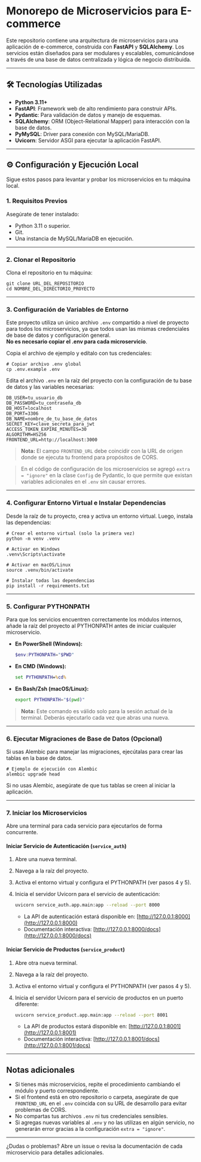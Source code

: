 # **Monorepo de Microservicios para E-commerce**

Este repositorio contiene una arquitectura de microservicios para una aplicación de e-commerce, construida con **FastAPI** y **SQLAlchemy**. Los servicios están diseñados para ser modulares y escalables, comunicándose a través de una base de datos centralizada y lógica de negocio distribuida.

---

## 🛠️ Tecnologías Utilizadas

- **Python 3.11+**
- **FastAPI**: Framework web de alto rendimiento para construir APIs.
- **Pydantic**: Para validación de datos y manejo de esquemas.
- **SQLAlchemy**: ORM (Object-Relational Mapper) para interacción con la base de datos.
- **PyMySQL**: Driver para conexión con MySQL/MariaDB.
- **Uvicorn**: Servidor ASGI para ejecutar la aplicación FastAPI.

---

## ⚙️ Configuración y Ejecución Local

Sigue estos pasos para levantar y probar los microservicios en tu máquina local.

### **1. Requisitos Previos**

Asegúrate de tener instalado:

- Python 3.11 o superior.
- Git.
- Una instancia de MySQL/MariaDB en ejecución.

---

### **2. Clonar el Repositorio**

Clona el repositorio en tu máquina:
```
git clone URL_DEL_REPOSITORIO
cd NOMBRE_DEL_DIRECTORIO_PROYECTO
```

---

### **3. Configuración de Variables de Entorno**

Este proyecto utiliza un único archivo `.env` compartido a nivel de proyecto para todos los microservicios, ya que todos usan las mismas credenciales de base de datos y configuración general.  
**No es necesario copiar el .env para cada microservicio**.

Copia el archivo de ejemplo y edítalo con tus credenciales:

```
# Copiar archivo .env global  
cp .env.example .env  
```

Edita el archivo `.env` en la raíz del proyecto con la configuración de tu base de datos y las variables necesarias:

```
DB_USER=tu_usuario_db
DB_PASSWORD=tu_contraseña_db
DB_HOST=localhost
DB_PORT=3306
DB_NAME=nombre_de_tu_base_de_datos
SECRET_KEY=clave_secreta_para_jwt
ACCESS_TOKEN_EXPIRE_MINUTES=30
ALGORITHM=HS256
FRONTEND_URL=http://localhost:3000
```

> **Nota:** El campo `FRONTEND_URL` debe coincidir con la URL de origen donde se ejecuta tu frontend para propósitos de CORS.

> En el código de configuración de los microservicios se agregó `extra = "ignore"` en la clase `Config` de Pydantic, lo que permite que existan variables adicionales en el `.env` sin causar errores.

---

### **4. Configurar Entorno Virtual e Instalar Dependencias**

Desde la raíz de tu proyecto, crea y activa un entorno virtual. Luego, instala las dependencias:

```
# Crear el entorno virtual (solo la primera vez)
python -m venv .venv  

# Activar en Windows
.venv\Scripts\activate

# Activar en macOS/Linux
source .venv/bin/activate  

# Instalar todas las dependencias
pip install -r requirements.txt  
```

---

### **5. Configurar PYTHONPATH**

Para que los servicios encuentren correctamente los módulos internos, añade la raíz del proyecto al PYTHONPATH antes de iniciar cualquier microservicio.

- **En PowerShell (Windows):**
  ```powershell
  $env:PYTHONPATH="$PWD"
  ```
- **En CMD (Windows):**
  ```cmd
  set PYTHONPATH=%cd%
  ```
- **En Bash/Zsh (macOS/Linux):**
  ```bash
  export PYTHONPATH="$(pwd)"
  ```

> **Nota:** Este comando es válido solo para la sesión actual de la terminal. Deberás ejecutarlo cada vez que abras una nueva.

---

### **6. Ejecutar Migraciones de Base de Datos (Opcional)**

Si usas Alembic para manejar las migraciones, ejecútalas para crear las tablas en la base de datos.

```
# Ejemplo de ejecución con Alembic  
alembic upgrade head  
```

Si no usas Alembic, asegúrate de que tus tablas se creen al iniciar la aplicación.

---

### **7. Iniciar los Microservicios**

Abre una terminal para cada servicio para ejecutarlos de forma concurrente.

#### **Iniciar Servicio de Autenticación (`service_auth`)**

1. Abre una nueva terminal.
2. Navega a la raíz del proyecto.
3. Activa el entorno virtual y configura el PYTHONPATH (ver pasos 4 y 5).
4. Inicia el servidor Uvicorn para el servicio de autenticación:

    ```sh
    uvicorn service_auth.app.main:app --reload --port 8000
    ```

   - La API de autenticación estará disponible en: [http://127.0.0.1:8000](http://127.0.0.1:8000)
   - Documentación interactiva: [http://127.0.0.1:8000/docs](http://127.0.0.1:8000/docs)

#### **Iniciar Servicio de Productos (`service_product`)**

1. Abre otra nueva terminal.
2. Navega a la raíz del proyecto.
3. Activa el entorno virtual y configura el PYTHONPATH (ver pasos 4 y 5).
4. Inicia el servidor Uvicorn para el servicio de productos en un puerto diferente:

    ```sh
    uvicorn service_product.app.main:app --reload --port 8001
    ```

   - La API de productos estará disponible en: [http://127.0.0.1:8001](http://127.0.0.1:8001)
   - Documentación interactiva: [http://127.0.0.1:8001/docs](http://127.0.0.1:8001/docs)

---

## **Notas adicionales**

- Si tienes más microservicios, repite el procedimiento cambiando el módulo y puerto correspondiente.
- Si el frontend está en otro repositorio o carpeta, asegúrate de que `FRONTEND_URL` en el `.env` coincida con su URL de desarrollo para evitar problemas de CORS.
- No compartas tus archivos `.env` ni tus credenciales sensibles.
- Si agregas nuevas variables al `.env` y no las utilizas en algún servicio, no generarán error gracias a la configuración `extra = "ignore"`.

---

¿Dudas o problemas? Abre un issue o revisa la documentación de cada microservicio para detalles adicionales.
